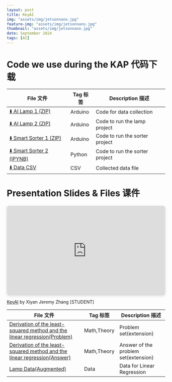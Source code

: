 ```yaml
---
layout: post
title: KeyAI
img: "assets/img/jetsonnano.jpg"
feature-img: "assets/img/jetsonnano.jpg"
thumbnail: "assets/img/jetsonnano.jpg"
date: September 2024
tags: [AI]
---
```

# Code we use during the KAP 代码下载

| File 文件 | Tag 标签 | Description 描述 |
|-----------|----------|------------------|
| [⬇️ AI Lamp 1 (ZIP)](https://github.com/JeremyZXi/jeremyzxi.github.io/raw/master/files/lamp_dataCollection.zip) | Arduino | Code for data collection |
| [⬇️ AI Lamp 2 (ZIP)](https://github.com/JeremyZXi/jeremyzxi.github.io/raw/master/files/lamp_run.zip) | Arduino | Code to run the lamp project |
| [⬇️ Smart Sorter 1 (ZIP)](https://github.com/JeremyZXi/jeremyzxi.github.io/raw/master/files/sorter.zip) | Arduino | Code to run the sorter project |
| [⬇️ Smart Sorter 2 (IPYNB)](https://github.com/JeremyZXi/jeremyzxi.github.io/raw/master/files/Sorter-inference.ipynb) | Python | Code to run the sorter project |
| [⬇️ Data CSV](https://github.com/JeremyZXi/jeremyzxi.github.io/raw/master/files/data.csv) | CSV | Collected data file |


# Presentation Slides & Files 课件

<div style="position: relative; width: 100%; height: 0; padding-top: 56.2500%;
 padding-bottom: 0; box-shadow: 0 2px 8px 0 rgba(63,69,81,0.16); margin-top: 1.6em; margin-bottom: 0.9em; overflow: hidden;
 border-radius: 8px; will-change: transform;">
  <iframe loading="lazy" style="position: absolute; width: 100%; height: 100%; top: 0; left: 0; border: none; padding: 0;margin: 0;"
    src="https://www.canva.com/design/DAGMLDIFgIA/VMAjBHoIQGwLEGuPy9YBOQ/view?embed" allowfullscreen="allowfullscreen" allow="fullscreen">
  </iframe>
</div>
<a href="https:&#x2F;&#x2F;www.canva.com&#x2F;design&#x2F;DAGMLDIFgIA&#x2F;VMAjBHoIQGwLEGuPy9YBOQ&#x2F;view?utm_content=DAGMLDIFgIA&amp;utm_campaign=designshare&amp;utm_medium=embeds&amp;utm_source=link" target="_blank" rel="noopener">KeyAI</a> by Xiyan Jeremy Zhang [STUDENT]

| File 文件 | Tag 标签 | Description 描述 |
|-----------|----------|------------------|
| [Derivation of the least-squared method and the linear regression(Problem)](https://github.com/JeremyZXi/jeremyzxi.github.io/raw/master/files/LinearRegression.pdf) | Math,Theory| Problem set(extension) |
| [Derivation of the least-squared method and the linear regression(Answer)](https://github.com/JeremyZXi/jeremyzxi.github.io/raw/master/files/LinearRegression_ans.pdf) | Math,Theory| Answer of the problem set(extension) |
| [Lamp Data(Augmented)](https://github.com/JeremyZXi/jeremyzxi.github.io/raw/master/files/augmented_data.csv) | Data| Data for Linear Regression |